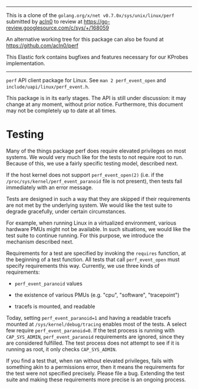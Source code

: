 ----

This is a clone of the `golang.org/x/net v0.7.0x/sys/unix/linux/perf` submitted by
[acln0](https://github.com/acln0) to review at
https://go-review.googlesource.com/c/sys/+/168059

An alternative working tree for this package can also be found
at https://github.com/acln0/perf

This Elastic fork contains bugfixes and features necessary for
our KProbes implementation.

----

`perf` API client package for Linux. See `man 2 perf_event_open` and
`include/uapi/linux/perf_event.h`.

This package is in its early stages. The API is still under discussion:
it may change at any moment, without prior notice. Furthermore,
this document may not be completely up to date at all times.


Testing
=======

Many of the things package perf does require elevated privileges on
most systems. We would very much like for the tests to not require
root to run. Because of this, we use a fairly specific testing model,
described next.

If the host kernel does not support `perf_event_open(2)` (i.e. if
the `/proc/sys/kernel/perf_event_paranoid` file is not present),
then tests fail immediately with an error message.

Tests are designed in such a way that they are skipped if their
requirements are not met by the underlying system. We would like the
test suite to degrade gracefully, under certain circumstances.

For example, when running Linux in a virtualized environment, various
hardware PMUs might not be available. In such situations, we would like
the test suite to continue running. For this purpose, we introduce the
mechanism described next.

Requirements for a test are specified by invoking the `requires`
function, at the beginning of a test function. All tests that call
`perf_event_open` must specify requirements this way. Currently,
we use three kinds of requirements:

* `perf_event_paranoid` values

* the existence of various PMUs (e.g. "cpu", "software", "tracepoint")

* tracefs is mounted, and readable

Today, setting `perf_event_paranoid=1` and having a readable tracefs
mounted at `/sys/kernel/debug/tracing` enables most of the tests.
A select few require `perf_event_paranoid=0`. If the test process
is running with `CAP_SYS_ADMIN`, `perf_event_paranoid` requirements
are ignored, since they are considered fulfilled. The test process
does not attempt to see if it is running as root, it only checks
`CAP_SYS_ADMIN`.

If you find a test that, when ran without elevated privileges,
fails with something akin to a permissions error, then it means the
requirements for the test were not specified precisely. Please file
a bug. Extending the test suite and making these requirements more
precise is an ongoing process.
